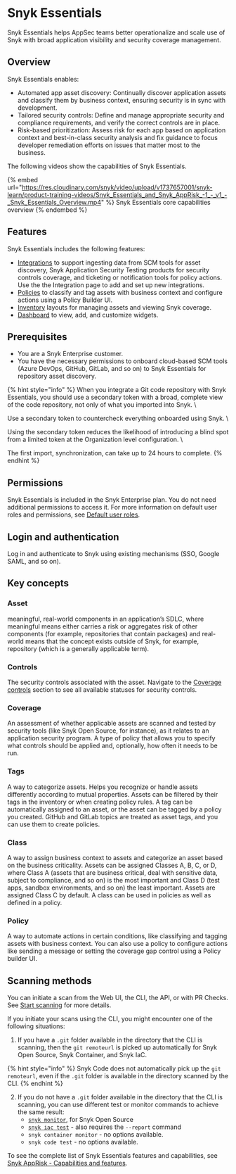 # Snyk Essentials

Snyk Essentials helps AppSec teams better operationalize and scale use of Snyk with broad application visibility and security coverage management.&#x20;

## Overview

Snyk Essentials enables:&#x20;

* Automated app asset discovery: Continually discover application assets and classify them by business context, ensuring security is in sync with development.
* Tailored security controls: Define and manage appropriate security and compliance requirements, and verify the correct controls are in place.
* Risk-based prioritization: Assess risk for each app based on application context and best-in-class security analysis and fix guidance to focus developer remediation efforts on issues that matter most to the business.

The following videos show the capabilities of Snyk Essentials.

{% embed url="https://res.cloudinary.com/snyk/video/upload/v1737657001/snyk-learn/product-training-videos/Snyk_Essentials_and_Snyk_AppRisk_-1_-_v1_-_Snyk_Essentials_Overview.mp4" %}
Snyk Essentials core capabilities overview
{% endembed %}

## Features

Snyk Essentials includes the following features:&#x20;

* [Integrations](../scm-integrations/group-level-integrations/) to support ingesting data from SCM tools for asset discovery, Snyk Application Security Testing products for security controls coverage, and ticketing or notification tools for policy actions. Use the the Integration page to add and set up new integrations.
* [Policies](../manage-risk/policies/assets-policies/) to classify and tag assets with business context and configure actions using a Policy Builder UI.
* [Inventory](../manage-assets/) layouts for managing assets and viewing Snyk coverage.
* [Dashboard](../getting-started/snyk-web-ui.md#view-the-assets-dashboard) to view, add, and customize widgets.

## Prerequisites

* You are a Snyk Enterprise customer.
* You have the necessary permissions to onboard cloud-based SCM tools (Azure DevOps, GitHub, GitLab, and so on) to Snyk Essentials for repository asset discovery.

{% hint style="info" %}
When you integrate a Git code repository with Snyk Essentials, you should use a secondary token with a broad, complete view of the code repository, not only of what you imported into Snyk. \


Use a secondary token to countercheck everything onboarded using Snyk. \


Using the secondary token reduces the likelihood of introducing a blind spot from a limited token at the Organization level configuration. \


The first import, synchronization, can take up to 24 hours to complete.
{% endhint %}

## Permissions

Snyk Essentials is included in the Snyk Enterprise plan. You do not need additional permissions to access it. For more information on default user roles and permissions, see [Default user roles](../snyk-admin/user-roles/pre-defined-roles.md).

## Login and authentication

Log in and authenticate to Snyk using existing mechanisms (SSO, Google SAML, and so on).

## Key concepts

### Asset

meaningful, real-world components in an application’s SDLC, where meaningful means either carries a risk or aggregates risk of other components (for example, repositories that contain packages) and real-world means that the concept exists outside of Snyk, for example, repository (which is a generally applicable term).

### **Controls**

The security controls associated with the asset. Navigate to the [Coverage controls](../manage-risk/policies/assets-policies/use-cases-for-policies/coverage-control-policy.md) section to see all available statuses for security controls.

### **Coverage**

An assessment of whether applicable assets are scanned and tested by security tools (like Snyk Open Source, for instance), as it relates to an application security program.  A type of policy that allows you to specify what controls should be applied and, optionally, how often it needs to be run.

### **Tags**

A way to categorize assets. Helps you recognize or handle assets differently according to mutual properties. Assets can be filtered by their tags in the inventory or when creating policy rules. A tag can be automatically assigned to an asset, or the asset can be tagged by a policy you created. GitHub and GitLab topics are treated as asset tags, and you can use them to create policies.&#x20;

### **Class**

A way to assign business context to assets and categorize an asset based on the business criticality. Assets can be assigned Classes A, B, C, or D, where Class A (assets that are business critical, deal with sensitive data, subject to compliance, and so on) is the most important and Class D (test apps, sandbox environments, and so on) the least important. Assets are assigned Class C by default. A class can be used in policies as well as defined in a policy.

### **Policy**

A way to automate actions in certain conditions, like classifying and tagging assets with business context. You can also use a policy to configure actions like sending a message or setting the coverage gap control using a Policy builder UI.

## Scanning methods

You can initiate a scan from the Web UI, the CLI, the API, or with PR Checks. See [Start scanning](start-scanning.md) for more details.

If you initiate your scans using the CLI, you might encounter one of the following situations:

1. If you have a `.git` folder available in the directory that the CLI is scanning, then the `git remoteurl` is picked up automatically for Snyk Open Source, Snyk Container, and Snyk IaC.&#x20;

{% hint style="info" %}
Snyk Code does not automatically pick up the `git remoteurl`, even if the `.git` folder is available in the directory scanned by the CLI.
{% endhint %}

2. If you do not have a `.git` folder available in the directory that the CLI is scanning, you can use different test or monitor commands to achieve the same result:
   * [`snyk monitor`](../cli-ide-and-ci-cd-integrations/snyk-cli/commands/monitor.md#remote-repo-url-less-than-url-greater-than), for Snyk Open Source
   * [`snyk iac test`](../cli-ide-and-ci-cd-integrations/snyk-cli/commands/iac-test.md#remote-repo-url-less-than-url-greater-than) - also requires the `--report` command
   * `snyk container monitor` - no options available.
   * `snyk code test` - no options available.

To see the complete list of Snyk Essentials features and capabilities, see [Snyk AppRisk - Capabilities and features](snyk-apprisk.md#capabilities-and-features).

